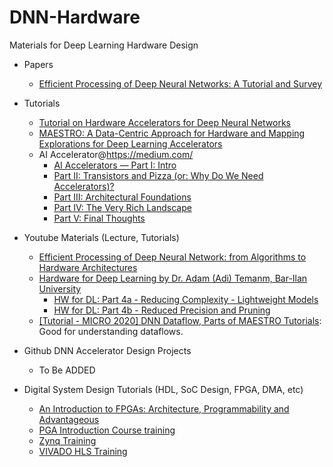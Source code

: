 # DNN-Hardware
Materials for Deep Learning Hardware Design
* Papers
   * [Efficient Processing of Deep Neural Networks: A Tutorial and Survey](https://ieeexplore.ieee.org/document/8114708)


* Tutorials
   * [Tutorial on Hardware Accelerators for Deep Neural Networks](https://eyeriss.mit.edu/tutorial.html)
   * [MAESTRO: A Data-Centric Approach for Hardware and Mapping Explorations for Deep Learning Accelerators](https://maestro.ece.gatech.edu/docs/build/html/tutorials/micro2020.html)
   * AI Accelerator@https://medium.com/
      * [AI Accelerators — Part I: Intro](https://medium.com/@adi.fu7/ai-accelerators-part-i-intro-822c2cdb4ca4)
      * [Part II: Transistors and Pizza (or: Why Do We Need Accelerators)?](https://medium.com/@adi.fu7/ai-accelerators-part-ii-transistors-and-pizza-or-why-do-we-need-accelerators-75738642fdaa)
      * [Part III: Architectural Foundations](https://medium.com/@adi.fu7/ai-accelerators-part-iii-architectural-foundations-3f1f73d61f1f)
      * [Part IV: The Very Rich Landscape](https://medium.com/@adi.fu7/ai-accelerators-part-iv-the-very-rich-landscape-17481be80917)
      * [Part V: Final Thoughts](https://medium.com/@adi.fu7/ai-accelerators-part-v-final-thoughts-94eae9dbfafb)


* Youtube Materials (Lecture, Tutorials)
   * [Efficient Processing of Deep Neural Network: from Algorithms to Hardware Architectures](https://slideslive.com/38922815/efficient-processing-of-deep-neural-network-from-algorithms-to-hardware-architectures)
   * [Hardware for Deep Learning by Dr. Adam (Adi) Temanm, Bar-Ilan University](https://www.youtube.com/playlist?list=PLZU5hLL_713wXlIeer4vZmvzfE_FoCkIP)
      * [HW for DL: Part 4a - Reducing Complexity - Lightweight Models](https://www.youtube.com/watch?v=RjVuL4VeuKU&list=PLZU5hLL_713wXlIeer4vZmvzfE_FoCkIP&index=6)
      * [HW for DL: Part 4b - Reduced Precision and Pruning](https://www.youtube.com/watch?v=Z0PIs-On5NQ&list=PLZU5hLL_713wXlIeer4vZmvzfE_FoCkIP&index=7)
   * [[Tutorial - MICRO 2020] DNN Dataflow, Parts of MAESTRO Tutorials](https://www.youtube.com/watch?v=SpDY7nN33Ys): Good for understanding dataflows.

* Github DNN Accelerator Design Projects
   * To Be ADDED
   
* Digital System Design Tutorials (HDL, SoC Design, FPGA, DMA, etc)
   * [An Introduction to FPGAs: Architecture, Programmability and Advantageous](https://www.youtube.com/watch?v=ahws--oNpBc&list=PLXHMvqUANAFOviU0J8HSp0E91lLJInzX1)
   * [PGA Introduction Course training](https://www.youtube.com/playlist?list=PLo7bVbJhQ6qxesicBHQwSl4nYOMJO2CHw)
   * [Zynq Training](https://www.youtube.com/watch?v=_rm6bPxAk7E&list=PLo7bVbJhQ6qyAc5-z6CtWhZAiFk2GkZD8)
   * [VIVADO HLS Training](https://www.youtube.com/watch?v=kgae3Wzqngs&list=PLo7bVbJhQ6qzK6ELKCm8H_WEzzcr5YXHC)
